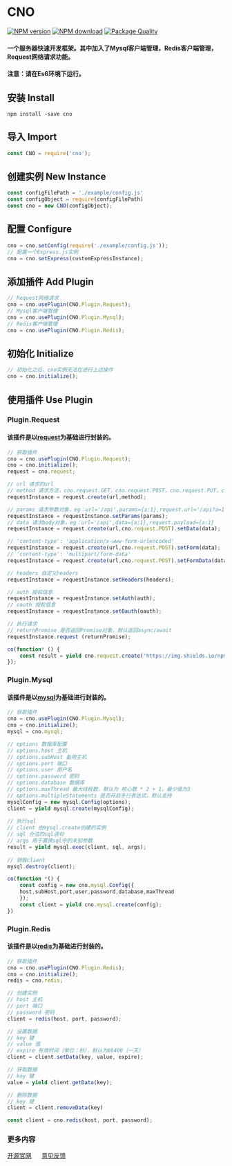 # CNO

[![NPM version](https://img.shields.io/npm/v/cno.svg)](https://npmjs.org/package/cno)
[![NPM download](https://img.shields.io/npm/dm/cno.svg)](https://npmjs.org/package/cno)
[![Package Quality](http://npm.packagequality.com/shield/cno.svg)](http://packagequality.com/#?package=cno)

#### 一个服务器快速开发框架。其中加入了Mysql客户端管理，Redis客户端管理，Request网络请求功能。
#### 注意：请在Es6环境下运行。

## 安装 Install
```commandline
npm install -save cno
```
## 导入 Import
```js
const CNO = require('cno');
```
## 创建实例 New Instance
```js
const configFilePath = './example/config.js'
const configObject = require(configFilePath)
const cno = new CNO(configObject);
```
## 配置 Configure
```js
cno = cno.setConfig(require('./example/config.js'));
// 配置一个Express.js实例
cno = cno.setExpress(customExpressInstance);
```
## 添加插件 Add Plugin
```js
// Request网络请求
cno = cno.usePlugin(CNO.Plugin.Request);
// Mysql客户端管理
cno = cno.usePlugin(CNO.Plugin.Mysql);
// Redis客户端管理
cno = cno.usePlugin(CNO.Plugin.Redis);
```
## 初始化 Initialize
```js
// 初始化之后，cno实例无法在进行上述操作
cno = cno.initialize();
```
## 使用插件 Use Plugin
### Plugin.Request
#### 该插件是以[request](https://www.npmjs.com/package/request)为基础进行封装的。
```js
// 获取插件
cno = cno.usePlugin(CNO.Plugin.Request);
cno = cno.initialize();
request = cno.request;

// url 请求的url
// method 请求方法，cno.request.GET，cno.request.POST，cno.request.PUT，cno.request.DELETE
requestInstance = request.create(url,method);

// params 请求参数对象，eg：url='/api',params={a:1},request.url='/api?a=1'
requestInstance = requestInstance.setParams(params);
// data 请求body对象，eg：url='/api',data={a:1},request.payload={a:1}
requestInstance = request.create(url,cno.request.POST).setData(data);

// 'content-type': 'application/x-www-form-urlencoded'
requestInstance = request.create(url,cno.request.POST).setForm(data);
// 'content-type': 'multipart/form-data'
requestInstance = request.create(url,cno.request.POST).setFormData(data);

// headers 自定义headers
requestInstance = requestInstance.setHeaders(headers);

// auth 授权信息
requestInstance = requestInstance.setAuth(auth);
// oauth 授权信息
requestInstance = requestInstance.setOauth(oauth);

// 执行请求
// returnPromise 是否返回Promise对象，默认返回async/await
requestInstance.request (returnPromise);
```
```js
co(function* () {
    const result = yield cno.request.create('https://img.shields.io/npm/v/egg.svg?style=flat-square', cno.request.GET).setParams({ a: 'a' }).request();
});
```
### Plugin.Mysql
#### 该插件是以[mysql](https://www.npmjs.com/package/mysql)为基础进行封装的。
```js
// 获取插件
cno = cno.usePlugin(CNO.Plugin.Mysql);
cno = cno.initialize();
mysql = cno.mysql;

// options 数据库配置
// options.host 主机
// options.subHost 备用主机
// options.port 端口
// options.user 用户名
// options.password 密码
// options.database 数据库
// options.maxThread 最大线程数，默认为 核心数 * 2 + 1，最少值为3
// options.multipleStatements 是否开启多行表达式，默认支持
mysqlConfig = new mysql.Config(options);
client = yield mysql.create(mysqlConfig);
    
// 执行sql
// client 由mysql.create创建的实例
// sql 合法的sql语句
// args 用于置换sql中的未知参数
result = yield mysql.exec(client, sql, args);
    
// 销毁client
mysql.destroy(client);
```
```js
co(function *() {
    const config = new cno.mysql.Config({
    host,subHost,port,user,password,database,maxThread
    });
    const client = yield cno.mysql.create(config);
})
```
### Plugin.Redis
#### 该插件是以[redis](https://www.npmjs.com/package/redis)为基础进行封装的。
```js
// 获取插件
cno = cno.usePlugin(CNO.Plugin.Redis);
cno = cno.initialize();
redis = cno.redis;

// 创建实例
// host 主机
// port 端口
// password 密码
client = redis(host, port, password);

// 设置数据
// key 键
// value 值
// expire 有效时间（单位：秒），默认为86400（一天）
client = client.setData(key, value, expire);

// 获取数据
// key 键
value = yield client.getData(key);

// 删除数据
// key 键
client = client.removeData(key)
```
```js
const client = cno.redis(host, port, password);
```

### 更多内容
[开源官网](https://www.chansos.com)
&nbsp;&nbsp;&nbsp;&nbsp;
[意见反馈](https://github.com/ChangedenCZD/CNO/issues)